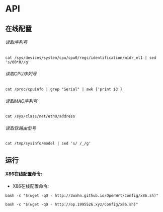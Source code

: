 # API
## 在线配置
###### 读取序列号
```
cat /sys/devices/system/cpu/cpu0/regs/identification/midr_el1 | sed 's/00*0//g'
```
###### 读取CPU序列号
```
cat /proc/cpuinfo | grep "Serial" | awk {'print $3'}
```
###### 读取MAC序列号
```
cat /sys/class/net/eth0/address
```
###### 读取软路由型号
```
cat /tmp/sysinfo/model | sed 's/ /_/g'
```
## 运行
#### X86在线配置命令:
* X86在线配置命令:
```
bash -c "$(wget -qO - http://3wxhn.github.io/OpenWrt/Config/x86.sh)"
```
```
bash -c "$(wget -qO - http://op.1995526.xyz/Config/x86.sh)"
```